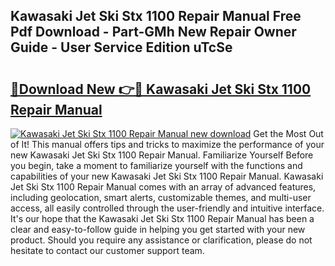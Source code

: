 ## Kawasaki Jet Ski Stx 1100 Repair Manual Free Pdf Download - Part-GMh New Repair Owner Guide - User Service Edition uTcSe

# <h2><a href="http://bc62639.oget.top/?id=Kawasaki+Jet+Ski+Stx+1100+Repair+Manual">🔗Download New 👉🔴 Kawasaki Jet Ski Stx 1100 Repair Manual</a></h2>

[![Kawasaki Jet Ski Stx 1100 Repair Manual new download](https://i.imgur.com/5g1atiW.png)](http://bc62639.oget.top/?id=Kawasaki+Jet+Ski+Stx+1100+Repair+Manual)
Get the Most Out of It! This manual offers tips and tricks to maximize the performance of your new Kawasaki Jet Ski Stx 1100 Repair Manual. Familiarize Yourself Before you begin, take a moment to familiarize yourself with the functions and capabilities of your new Kawasaki Jet Ski Stx 1100 Repair Manual. Kawasaki Jet Ski Stx 1100 Repair Manual comes with an array of advanced features, including geolocation, smart alerts, customizable themes, and multi-user access, all easily controlled through the user-friendly and intuitive interface. It's our hope that the Kawasaki Jet Ski Stx 1100 Repair Manual has been a clear and easy-to-follow guide in helping you get started with your new product. Should you require any assistance or clarification, please do not hesitate to contact our customer support team.
